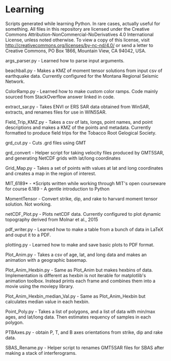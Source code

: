 # Learning
Scripts generated while learning Python. In rare cases, actually useful for something.
All files in this repository are licensed under the Creative Commons Attribution-NonCommercial-NoDerivatives 4.0 International License, unless noted otherwise. 
To view a copy of this license, visit http://creativecommons.org/licenses/by-nc-nd/4.0/ 
or send a letter to Creative Commons, PO Box 1866, Mountain View, CA 94042, USA.

args_parser.py - Learned how to parse input arguments.

beachball.py - Makes a KMZ of moment tensor solutions from input csv of earthquake data. Currently configured for the Montana Regional Seismic Network.

ColorRamp.py - Learned how to make custom color ramps. Code mainly sourced from StackOverflow answer linked in code.

extract_sar.py - Takes ENVI or ERS SAR data obtained from WinSAR, extracts, and renames files for use in WIN5SAR.

Field_Trip_KMZ.py - Takes a csv of lats, longs, point names, and point descriptions and makes a KMZ of the points and metadata. Currently formatted to produce field trips for the Tobacco Root Gelogical Society.

grd_cut.py - Cuts .grd files using GMT

grd_convert - Helper script for taking velocity files produced by GMT5SAR, and generating
NetCDF grids with lat/long coordinates

Grid_Map.py - Takes a set of points with values at lat and long coordinates and creates a map in the region of interest.

MIT_6189* - *Scripts written while working through MIT's open courseware for course 6.189 - A gentle introduction to Python

MomentTensor - Convert strike, dip, and rake to harvard moment tensor solution. Not working.

netCDF_Plot.py - Plots netCDF data. Currently configured to plot dynamic topography derived from Molnar et al., 2015

pdf_writer.py - Learned how to make a table from a bunch of data in LaTeX and ouput it to a PDF.

plotting.py - Learned how to make and save basic plots to PDF format.

Plot_Anim.py - Takes a csv of age, lat, and long data and makes an animation with a geographic basemap.

Plot_Anim_Hexbin.py - Same as Plot_Anim but makes hexbins of data. Implementation is different as hexbin is not iterable for matplotlib's animation toolbox. Instead prints each frame and combines them into a movie using the moviepy library.

Plot_Anim_Hexbin_median_Val.py - Same as Plot_Anim_Hexbin but calculates median value in each hexbin.

Point_Poly.py - Takes a list of polygons, and a list of data with min/max ages, and lat/long data. Then estimates requency of samples in each polygon.

PTBAxes.py - obtain P, T, and B axes orientations from strike, dip and rake data.

SBAS_Rename.py - Helper script to renames GMT5SAR files for SBAS after making a stack of interferograms.
